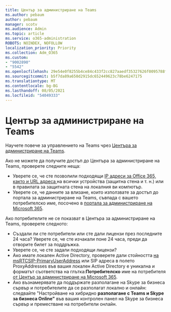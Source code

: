 ```yaml
---
title: Център за администриране на Teams
ms.author: pebaum
author: pebaum
manager: scotv
ms.audience: Admin
ms.topic: article
ms.service: o365-administration
ROBOTS: NOINDEX, NOFOLLOW
localization_priority: Priority
ms.collection: Adm_O365
ms.custom:
- "9002890"
- "5542"
ms.openlocfilehash: 29e54e0f8255b4ce84c433f2cc827aaedf35327626f0095788faef802763bc53
ms.sourcegitcommit: b5f7da89a650d2915dc652449623c78be6247175
ms.translationtype: MT
ms.contentlocale: bg-BG
ms.lasthandoff: 08/05/2021
ms.locfileid: "54049333"
---
```

# <a name="teams-admin-center"></a>Център за администриране на Teams

Научете повече за управлението на Teams чрез [Центъра за администриране на Teams](https://docs.microsoft.com/microsoftteams/manage-teams-skypeforbusiness-admin-center).

Ако не можете да получите достъп до Центъра за администриране на Teams, проверете следните неща:

- Уверете се, че сте позволили подходящи [IP адреси за Office 365, както и URL адреса ](https://docs.microsoft.com/Office365/Enterprise/office-365-ip-web-service) на всички устройства (защитна стена и т. н.) или в правилата за защитната стена на локалния ви компютър.
- Уверете се, че данните за влизане, които използвате за достъп до портала за администриране на Teams, съвпада с вашето потребителско име, посочено в [портала за администриране на Microsoft 365](https://admin.microsoft.com/Adminportal/Home?source=applauncher#/users).

Ако потребителите не се показват в Центъра за администриране на Teams, проверете следното:

- Създали ли сте потребители или сте дали лицензи през последните 24 часа? Уверете се, че сте изчакали поне 24 часа, преди да отворите билет за поддръжка.
- Уверете се, че сте задали подходящи лицензи?
- Ако имате локален Active Directory, проверете дали стойността [на msRTCSIP-PrimaryUserAddress](https://docs.microsoft.com/skypeforbusiness/troubleshoot/online-configuration/msrtcsip-primaryuseraddress-proxyaddaddress) или SIP адреса в полето ProxyAddresses във вашия локален Active Directory е уникална и форматът съответства на глътка:**Потребителско** име на потребителя [от Център за администриране на Microsoft 365](https://admin.microsoft.com/Adminportal/Home?source=applauncher#/users).
- Ако възнамерявате да поддържате разполагане на Skype за бизнеса сървър и потребителите да се разполагат локално и онлайн: следвайте "Настройване на хибридно **разполагане с Teams и Skype за бизнеса Online"** във вашия контролен панел на Skype за бизнеса сървър и преместване на потребители онлайн.
